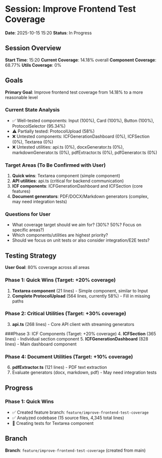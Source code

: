 # Session: Improve Frontend Test Coverage

**Date**: 2025-10-15 15:20
**Status**: In Progress

## Session Overview

**Start Time**: 15:20
**Current Coverage**: 14.18% overall
**Component Coverage**: 68.77%
**Utils Coverage**: 0%

## Goals

**Primary Goal**: Improve frontend test coverage from 14.18% to a more reasonable level

### Current State Analysis
- ✅ Well-tested components: Input (100%), Card (100%), Button (100%), ProtocolSelector (95.34%)
- ⚠️ Partially tested: ProtocolUpload (58%)
- ❌ Untested components: ICFGenerationDashboard (0%), ICFSection (0%), Textarea (0%)
- ❌ Untested utilities: api.ts (0%), docxGenerator.ts (0%), markdownGenerator.ts (0%), pdfExtractor.ts (0%), pdfGenerator.ts (0%)

### Target Areas (To Be Confirmed with User)
1. **Quick wins**: Textarea component (simple component)
2. **API utilities**: api.ts (critical for backend communication)
3. **ICF components**: ICFGenerationDashboard and ICFSection (core features)
4. **Document generators**: PDF/DOCX/Markdown generators (complex, may need integration tests)

### Questions for User
- What coverage target should we aim for? (30%? 50%? Focus on specific areas?)
- Which components/utilities are highest priority?
- Should we focus on unit tests or also consider integration/E2E tests?

## Testing Strategy

**User Goal**: 80% coverage across all areas

### Phase 1: Quick Wins (Target: +20% coverage)
1. **Textarea component** (21 lines) - Simple component, similar to Input
2. **Complete ProtocolUpload** (564 lines, currently 58%) - Fill in missing paths

### Phase 2: Critical Utilities (Target: +30% coverage)
3. **api.ts** (268 lines) - Core API client with streaming generators

###Phase 3: ICF Components (Target: +20% coverage)
4. **ICFSection** (365 lines) - Individual section component
5. **ICFGenerationDashboard** (828 lines) - Main dashboard component

### Phase 4: Document Utilities (Target: +10% coverage)
6. **pdfExtractor.ts** (121 lines) - PDF text extraction
7. Evaluate generators (docx, markdown, pdf) - May need integration tests

## Progress

### Phase 1: Quick Wins
- ✅ Created feature branch: `feature/improve-frontend-test-coverage`
- ✅ Analyzed codebase (15 source files, 4,345 total lines)
- 🔄 Creating tests for Textarea component

## Branch

**Branch**: `feature/improve-frontend-test-coverage` (created from main)
